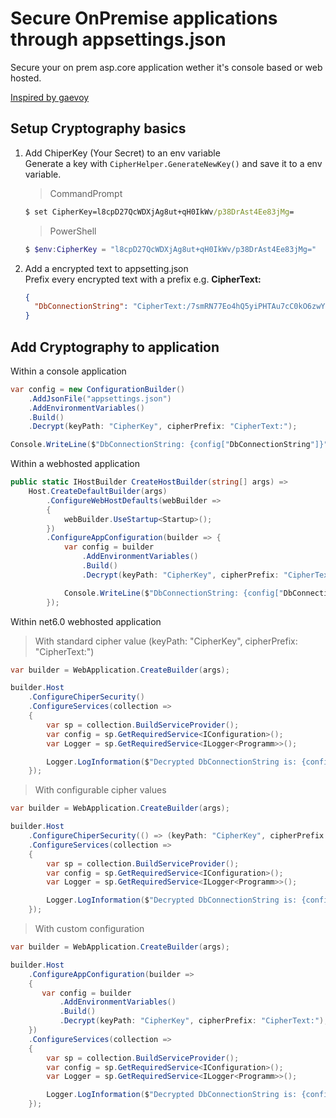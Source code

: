 # Secure OnPremise applications through appsettings.json

Secure your on prem asp.core application wether it's console based or web hosted.

[Inspired by gaevoy](https://github.com/gaevoy/Gaev.Blog.Examples/tree/master/Gaev.Blog.SecuredAppSettingsJson)

## Setup Cryptography basics

1. Add ChiperKey (Your Secret) to an env variable<br>
   Generate a key with `CipherHelper.GenerateNewKey()` and save it to a env variable.

   >CommandPrompt
   ```cmd
   $ set CipherKey=l8cpD27QcWDXjAg8ut+qH0IkWv/p38DrAst4Ee83jMg=
   ```
   >PowerShell
   ```ps1
   $ $env:CipherKey = "l8cpD27QcWDXjAg8ut+qH0IkWv/p38DrAst4Ee83jMg="
   ```

2. Add a encrypted text to appsetting.json<br>
   Prefix every encrypted text with a prefix e.g. **CipherText:**

   ```json
   {
     "DbConnectionString": "CipherText:/7smRN77Eo4hQ5yiPHTAu7cC0kO6zwYcVP77FGWtJkbTcB5gUHiPceO/rmeK9nY5mVR/jbGMUeF08zuiyF5sIqOnnixiFKrONDjJVHjFI+AVeuuqmhi2aR9s/zA3SHBJ5Egc7FAX3CDJt0bdKX9h75QYnr166vGSh0BsbHMvkRAhWwb36dJeN7qZAyWttCmHAZcGAo7UVJ9puPoexMw9Mq276rUQsU89BpNk4cXSJv8="
   }
   ```

## Add Cryptography to application

Within a console application

```cs
var config = new ConfigurationBuilder()
    .AddJsonFile("appsettings.json")
    .AddEnvironmentVariables()
    .Build()
    .Decrypt(keyPath: "CipherKey", cipherPrefix: "CipherText:");

Console.WriteLine($"DbConnectionString: {config["DbConnectionString"]}");
```

Within a webhosted application

```cs
public static IHostBuilder CreateHostBuilder(string[] args) =>
    Host.CreateDefaultBuilder(args)
        .ConfigureWebHostDefaults(webBuilder =>
        {
            webBuilder.UseStartup<Startup>();
        })
        .ConfigureAppConfiguration(builder => {
            var config = builder
                .AddEnvironmentVariables()
                .Build()
                .Decrypt(keyPath: "CipherKey", cipherPrefix: "CipherText:");

            Console.WriteLine($"DbConnectionString: {config["DbConnectionString"]}");
        });
```

Within net6.0 webhosted application

> With standard cipher value (keyPath: "CipherKey", cipherPrefix: "CipherText:")

```cs
var builder = WebApplication.CreateBuilder(args);

builder.Host
    .ConfigureChiperSecurity()
    .ConfigureServices(collection =>
    {
        var sp = collection.BuildServiceProvider();
        var config = sp.GetRequiredService<IConfiguration>();
        var Logger = sp.GetRequiredService<ILogger<Programm>>();

        Logger.LogInformation($"Decrypted DbConnectionString is: {config["DbConnectionString"]}");
    });
```

> With configurable cipher values

```cs
var builder = WebApplication.CreateBuilder(args);

builder.Host
    .ConfigureChiperSecurity(() => (keyPath: "CipherKey", cipherPrefix: "CipherText:"))
    .ConfigureServices(collection =>
    {
        var sp = collection.BuildServiceProvider();
        var config = sp.GetRequiredService<IConfiguration>();
        var Logger = sp.GetRequiredService<ILogger<Programm>>();

        Logger.LogInformation($"Decrypted DbConnectionString is: {config["DbConnectionString"]}");
    });
```

> With custom configuration

```cs
var builder = WebApplication.CreateBuilder(args);

builder.Host
    .ConfigureAppConfiguration(builder =>
    {
       var config = builder
           .AddEnvironmentVariables()
           .Build()
           .Decrypt(keyPath: "CipherKey", cipherPrefix: "CipherText:");
    })
    .ConfigureServices(collection =>
    {
        var sp = collection.BuildServiceProvider();
        var config = sp.GetRequiredService<IConfiguration>();
        var Logger = sp.GetRequiredService<ILogger<Programm>>();

        Logger.LogInformation($"Decrypted DbConnectionString is: {config["DbConnectionString"]}");
    });
```
